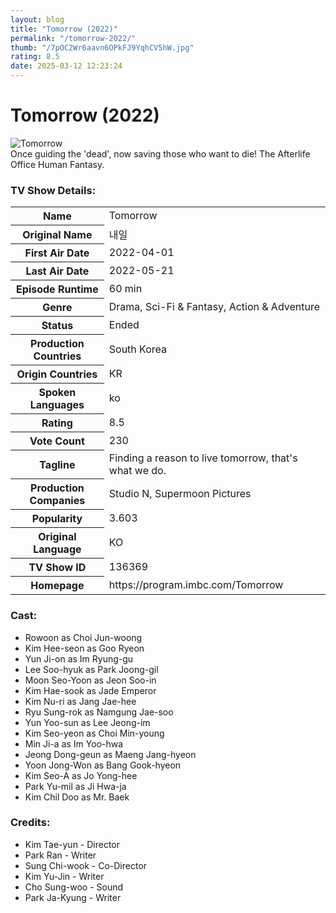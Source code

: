 ```yaml
---
layout: blog
title: "Tomorrow (2022)"
permalink: "/tomorrow-2022/"
thumb: "/7pOC2Wr6aavn6OPkFJ9YqhCV5hW.jpg"
rating: 8.5
date: 2025-03-12 12:23:24
---
```

<h1 class="title">Tomorrow (2022)</h1><div class="poster"><img src="{{ site.imglink }}/7pOC2Wr6aavn6OPkFJ9YqhCV5hW.jpg" class="img-fluid my-3" alt="Tomorrow"/></div><div class="plot">Once guiding the 'dead', now saving those who want to die! The Afterlife Office Human Fantasy.</div><h3>TV Show Details:</h3><table class="table table-bordered details"><tr><th>Name</th><td>Tomorrow</td></tr><tr><th>Original Name</th><td>내일</td></tr><tr><th>First Air Date</th><td>2022-04-01</td></tr><tr><th>Last Air Date</th><td>2022-05-21</td></tr><tr><th>Episode Runtime</th><td>60 min</td></tr><tr><th>Genre</th><td>Drama, Sci-Fi & Fantasy, Action & Adventure</td></tr><tr><th>Status</th><td>Ended</td></tr><tr><th>Production Countries</th><td>South Korea</td></tr><tr><th>Origin Countries</th><td>KR</td></tr><tr><th>Spoken Languages</th><td>ko</td></tr><tr><th>Rating</th><td>8.5</td></tr><tr><th>Vote Count</th><td>230</td></tr><tr><th>Tagline</th><td>Finding a reason to live tomorrow, that's what we do.</td></tr><tr><th>Production Companies</th><td>Studio N, Supermoon Pictures</td></tr><tr><th>Popularity</th><td>3.603</td></tr><tr><th>Original Language</th><td>KO</td></tr><tr><th>TV Show ID</th><td>136369</td></tr><tr><th>Homepage</th><td>https://program.imbc.com/Tomorrow</td></tr></table><h3>Cast:</h3><ul class="list-group cast"><li>Rowoon as Choi Jun-woong</li><li>Kim Hee-seon as Goo Ryeon</li><li>Yun Ji-on as Im Ryung-gu</li><li>Lee Soo-hyuk as Park Joong-gil</li><li>Moon Seo-Yoon as Jeon Soo-in</li><li>Kim Hae-sook as Jade Emperor</li><li>Kim Nu-ri as Jang Jae-hee</li><li>Ryu Sung-rok as Namgung Jae-soo</li><li>Yun Yoo-sun as Lee Jeong-im</li><li>Kim Seo-yeon as Choi Min-young</li><li>Min Ji-a as Im Yoo-hwa</li><li>Jeong Dong-geun as Maeng Jang-hyeon</li><li>Yoon Jong-Won as Bang Gook-hyeon</li><li>Kim Seo-A as Jo Yong-hee</li><li>Park Yu-mil as Ji Hwa-ja</li><li>Kim Chil Doo as Mr. Baek</li></ul><h3>Credits:</h3><ul class="list-group crew"><li>Kim Tae-yun - Director</li><li>Park Ran - Writer</li><li>Sung Chi-wook - Co-Director</li><li>Kim Yu-Jin - Writer</li><li>Cho Sung-woo - Sound</li><li>Park Ja-Kyung - Writer</li></ul>